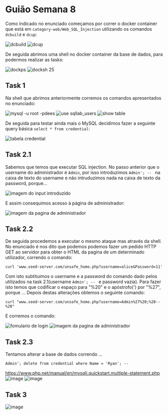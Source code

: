 # Guião Semana 8
Como indicado no enunciado começamos por correr o docker container que está em `category-web/Web_SQL_Injection` utilizando os comandos `dcbuild` e `dcup`:

![dcbuild](https://git.fe.up.pt/fsi/fsi2324/logs/l06g07/-/raw/main/images/sqli_00.png)
![dcup](https://git.fe.up.pt/fsi/fsi2324/logs/l06g07/-/raw/main/images/sqli_01.png)

De seguida abrimos uma shell no docker container da base de dados, para podermos realizar as tasks:

![dockps](https://git.fe.up.pt/fsi/fsi2324/logs/l06g07/-/raw/main/images/sqli_02.png)
![docksh 25](https://git.fe.up.pt/fsi/fsi2324/logs/l06g07/-/raw/main/images/sqli_03.png)


## Task 1
Na shell que abrimos anteriormente corremos os comandos apresentados no enunciado:

![mysql -u root -pdees](https://git.fe.up.pt/fsi/fsi2324/logs/l06g07/-/raw/main/images/sqli_045.png)
![use sqllab_users](https://git.fe.up.pt/fsi/fsi2324/logs/l06g07/-/raw/main/images/sqli_04.png)
![show table](https://git.fe.up.pt/fsi/fsi2324/logs/l06g07/-/raw/main/images/sqli_05.png)

De seguida para testar ainda mais o MySQL decidimos fazer a seguinte query básica `select * from credential`:

![tabela credential](https://git.fe.up.pt/fsi/fsi2324/logs/l06g07/-/raw/main/images/sqli_06.png)

## Task 2.1
Sabemos que temos que executar SQL injection. No passo anterior que o username do administrador é `Admin`, por isso introduzimos `Admin'; -- ` na caixa de texto do username e não intruduzimos nada na caixa de texto da password, porque...

![imagem do input introduzido](https://git.fe.up.pt/fsi/fsi2324/logs/l06g07/-/raw/main/images/sqli_07.png)

E assim consequimos acesso à página de administrador:

![imagem da pagina de administrador](https://git.fe.up.pt/fsi/fsi2324/logs/l06g07/-/raw/main/images/sqli_08.png)

## Task 2.2

De seguida procedemos a executar o mesmo ataque mas através da shell. No enunciado é nos dito que podemos podemos fazer um pedido HTTP GET ao servidor para obter o HTML da pagina de um determinado utilizador, correndo o comando:
```
curl 'www.seed-server.com/unsafe_home.php?username=alice&Password=11'
```
Com isto subtituimos o username e a password do comando dado pelos utilizados na task 2.1(username `Admin'; -- ` e password vazia). Para fazer isto temos que codificar o espaço para "%20" e o apóstrofo(') por "%27", porque ...
Depois destas alterações obtemos o seguinte comando:
```
curl "www.seed-server.com/unsafe_home.php?username=Admin%27%20;%20--%20"
```
E corremos o comando:

![fomulario de login](https://git.fe.up.pt/fsi/fsi2324/logs/l06g07/-/raw/main/images/sqli_11.png)
![imagem da pagina de administrador](https://git.fe.up.pt/fsi/fsi2324/logs/l06g07/-/raw/main/images/sqli_10.png)

## Task 2.3
Tentamos alterar a base de dados correndo ...
```
Admin'; delete from credential where Name = 'Ryan'; --
``` 
https://www.php.net/manual/en/mysqli.quickstart.multiple-statement.php
![image](https://git.fe.up.pt/fsi/fsi2324/logs/l06g07/-/raw/main/images/sqli_12.png)
![image](https://git.fe.up.pt/fsi/fsi2324/logs/l06g07/-/raw/main/images/sqli_13.png)


## Task 3
![image](https://git.fe.up.pt/fsi/fsi2324/logs/l06g07/-/blob/main/images/SQLI1.PNG)
